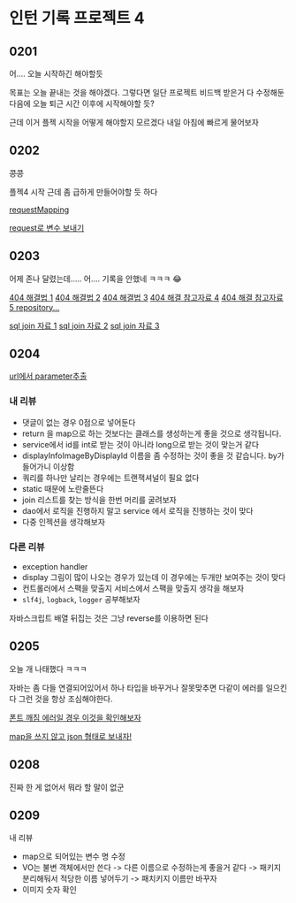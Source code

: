 # 인턴 기록 프로젝트 4

## 0201

어.... 오늘 시작하긴 해야할듯

목표는 오늘 끝내는 것을 해야겠다. 그렇다면 일단 프로젝트 비드백 받은거 다 수정해둔 다음에 오늘 퇴근 시간 이후에 시작해야할 듯?

근데 이거 플젝 시작을 어떻게 해야할지 모르겠다 내일 아침에 빠르게 물어보자



## 0202

~~콩콩~~

플젝4 시작 근데 좀 급하게 만들어야할 듯 하다

[requestMapping](https://engkimbs.tistory.com/694)

[request로 변수 보내기](https://takeknowledge.tistory.com/39)



## 0203

어제 존나 달렸는데..... 어.... 기록을 안했네 ㅋㅋㅋ :joy:

[404 해결법 1](https://okky.kr/article/222616) [404 해결법 2](http://www.talkdev.net/spring-mvc-404-%EC%B2%98%EB%A6%AC-%EB%B0%A9%EB%B2%95/) [404 해결법 3](https://cnpnote.tistory.com/entry/SPRING-Autowired-%EC%A0%81%EC%96%B4%EB%8F%84-%ED%95%98%EB%82%98%EC%9D%98-bean%EC%97%90-%EC%9D%98%EC%A1%B4%EC%84%B1%EC%9D%84-%EC%9C%84%ED%95%B4-%EB%B0%9C%EA%B2%AC-%EB%90%9C-%EC%9C%A0%ED%98%95%EC%9D%98-%EC%A0%81%EA%B2%A9-bean%EC%9D%B4-%EC%97%86%EC%8A%B5%EB%8B%88%EB%8B%A4) [404 해결 참고자료 4](https://liante0904.tistory.com/113) [404 해결 참고자료 5 repository...](https://sim7688.tistory.com/46)

[sql join 자료 1](http://www.sqlprogram.com/Basics/sql-join.aspx) [sql join 자료 2](https://www.w3schools.com/sql/sql_join.asp) [sql join 자료 3](http://www.sql-join.com/sql-join-types)



## 0204

[url에서 parameter추출](https://electronic-moongchi.tistory.com/82)

### 내 리뷰

- 댓글이 없는 경우 0점으로 넣어둔다
- return 을 map으로 하는 것보다는 클래스를 생성하는게 좋을 것으로 생각됩니다.
- service에서 id를 int로 받는 것이 아니라 long으로 받는 것이 맞는거 같다
- displayInfoImageByDisplayId 이름을 좀 수정하는 것이 좋을 것 같습니다. by가 들어가니 이상함
- 쿼리를 하나만 날리는 경우에는 트랜잭셔널이 필요 없다
- static 때문에 노란줄뜬다
- join 리스트를 찾는 방식을 한번 머리를 굴려보자
- dao에서 로직을 진행하지 말고 service 에서 로직을 진행하는 것이 맞다
- 다중 인젝션을 생각해보자

### 다른 리뷰

- exception handler
- display 그림이 많이 나오는 경우가 있는데 이 경우에는 두개만 보여주는 것이 맞다
- 컨트롤러에서 스팩을 맞출지 서비스에서 스팩을 맞출지 생각을 해보자
- `slf4j`, `logback`, `logger` 공부해보자

자바스크립트 배열 뒤집는 것은 그냥 reverse를 이용하면 된다



## 0205

오늘 개 나태했다 ㅋㅋㅋ

자바는 좀 다들 연결되어있어서 하나 타입을 바꾸거나 잘못맞추면 다같이 에러를 일으킨다 그런 것을 항상 조심해야한다.

[폰트 깨짐 에러일 경우 이것을 확인해보자](https://sir.kr/qa/310194)

[map을 쓰지 않고 json 형태로 보내자!](https://node-js.tistory.com/entry/Java-VO-Map-%EB%85%BC%EC%9F%81-%EC%A0%95%EB%A6%AC)



## 0208

진짜 한 게 없어서 뭐라 할 말이 없군



## 0209

내 리뷰

- map으로 되어있는 변수 명 수정
- VO는 불변 객체에서만 쓴다 -> 다른 이름으로 수정하는게 좋을거 같다 -> 패키지 분리해둬서 적당한 이름 넣어두기 -> 패치키지 이름만 바꾸자
- 이미지 숫자 확인